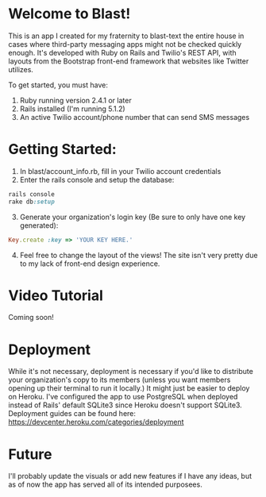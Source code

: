 # Welcome to Blast!
This is an app I created for my fraternity to blast-text the entire house in cases where third-party messaging apps might not be checked quickly enough. It's developed with Ruby on Rails and Twilio's REST API, with layouts from the Bootstrap front-end framework that websites like Twitter utilizes.

To get started, you must have: 
1. Ruby running version 2.4.1 or later
2. Rails installed (I'm running 5.1.2)
3. An active Twilio account/phone number that can send SMS messages

# Getting Started:
1. In blast/account_info.rb, fill in your Twilio account credentials 
2. Enter the rails console and setup the database: 
```ruby 
rails console
rake db:setup
```
3. Generate your organization's login key (Be sure to only have one key generated): 
```ruby
Key.create :key => 'YOUR KEY HERE.'
``` 
4. Feel free to change the layout of the views! The site isn't very pretty due to my lack of front-end design experience. 

# Video Tutorial
Coming soon! 


# Deployment
While it's not necessary, deployment is necessary if you'd like to distribute your organization's copy to its members (unless you want members opening up their terminal to run it locally.) It might just be easier to deploy on Heroku. I've configured the app to use PostgreSQL when deployed instead of Rails' default SQLite3 since Heroku doesn't support SQLite3. Deployment guides can be found here: https://devcenter.heroku.com/categories/deployment

# Future
I'll probably update the visuals or add new features if I have any ideas, but as of now the app has served all of its intended purposees. 
